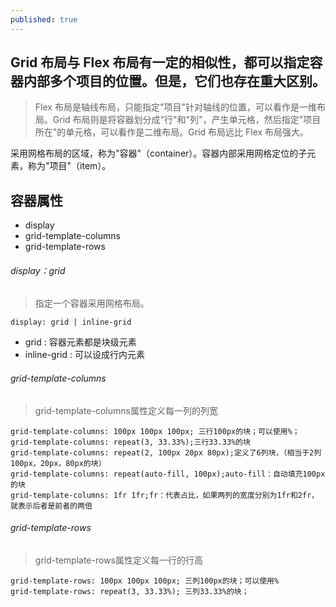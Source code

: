 ```yaml
---
published: true
---
```

## Grid 布局与 Flex 布局有一定的相似性，都可以指定容器内部多个项目的位置。但是，它们也存在重大区别。

> Flex 布局是轴线布局，只能指定"项目"针对轴线的位置，可以看作是一维布局。Grid 布局则是将容器划分成"行"和"列"，产生单元格，然后指定"项目所在"的单元格，可以看作是二维布局。Grid 布局远比 Flex 布局强大。

采用网格布局的区域，称为"容器"（container）。容器内部采用网格定位的子元素，称为"项目"（item）。

## 容器属性

- display 
- grid-template-columns 
- grid-template-rows 

###### display：grid

>指定一个容器采用网格布局。

```
display: grid | inline-grid
```
- grid : 容器元素都是块级元素
- inline-grid : 可以设成行内元素


###### grid-template-columns

>grid-template-columns属性定义每一列的列宽

```
grid-template-columns: 100px 100px 100px; 三行100px的块；可以使用%；
grid-template-columns: repeat(3, 33.33%);三行33.33%的块
grid-template-columns: repeat(2, 100px 20px 80px);定义了6列块，（相当于2列100px，20px，80px的块）
grid-template-columns: repeat(auto-fill, 100px);auto-fill：自动填充100px的块
grid-template-columns: 1fr 1fr;fr：代表占比，如果两列的宽度分别为1fr和2fr，就表示后者是前者的两倍
```

###### grid-template-rows

> grid-template-rows属性定义每一行的行高

```
grid-template-rows: 100px 100px 100px; 三列100px的块；可以使用%
grid-template-rows: repeat(3, 33.33%); 三列33.33%的块；
```
























